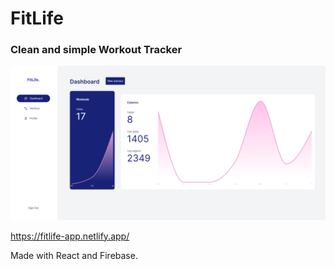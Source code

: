 # FitLife
### Clean and simple Workout Tracker

![Screenshot](fitlife-screenshot.png)

https://fitlife-app.netlify.app/

Made with React and Firebase.
